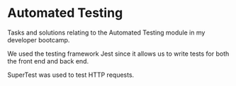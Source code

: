 # Automated Testing

Tasks and solutions relating to the Automated Testing module in my developer bootcamp.

We used the testing framework Jest since it allows us to write tests for both the front end and back end.

SuperTest was used to test HTTP requests.
